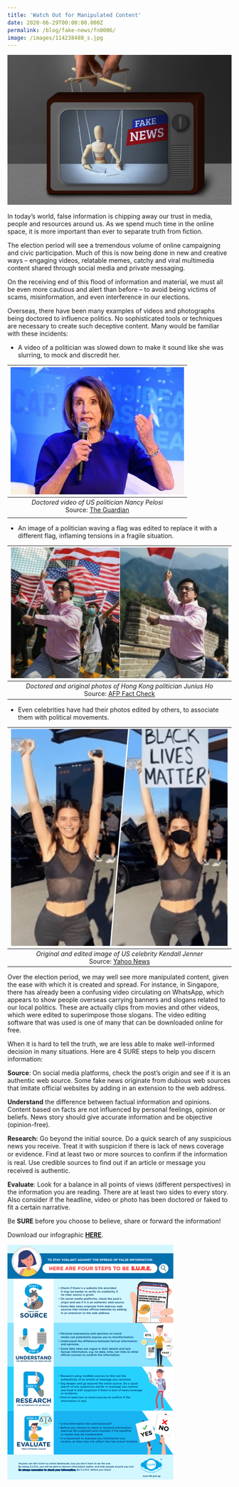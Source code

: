 ```yaml
---
title: 'Watch Out for Manipulated Content'
date: 2020-06-29T00:00:00.000Z
permalink: /blog/fake-news/fn0006/
image: /images/114238488_s.jpg
---
```


![](/images/114238488_s.jpg)

In today’s world, false information is chipping away our trust in media, people and resources around us. As we spend much time in the online space, it is more important than ever to separate truth from fiction.

The election period will see a tremendous volume of online campaigning and civic participation. Much of this is now being done in new and creative ways – engaging videos, relatable memes, catchy and viral multimedia content shared through social media and private messaging.

On the receiving end of this flood of information and material, we must all be even more cautious and alert than before – to avoid being victims of scams, misinformation, and even interference in our elections. 

Overseas, there have been many examples of videos and photographs being doctored to influence politics. No sophisticated tools or techniques are necessary to create such deceptive content. Many would be familiar with these incidents:

- A video of a politician was slowed down to make it sound like she was slurring, to mock and discredit her.

|               ![](/images/pelosi.jpg)                |
| :----------------------------------------------------------: |
| *Doctored video of US politician Nancy Pelosi*<br />Source: [The Guardian](https://www.google.com/amp/s/amp.theguardian.com/technology/2019/may/24/facebook-leaves-fake-nancy-pelosi-video-on-site) |
|                                                              |



- An image of a politician waving a flag was edited to replace it with a different flag, inflaming tensions in a fragile
  situation.

|              ![](/images/juniusho.jpg)               |
| :----------------------------------------------------------: |
| *Doctored and original photos of Hong Kong politician Junius Ho*<br />Source: [AFP Fact Check](https://factcheck.afp.com/image-has-been-doctored-photo-hong-kong-politician-junius-ho-waving-chinese-flag-beijing) |



- Even celebrities have had their photos edited by others, to associate them with political movements.

|              ![](/images/k-jenner.png)               |
| :----------------------------------------------------------: |
| *Original and edited image of US celebrity Kendall Jenner*<br />Source: [Yahoo News](https://www.google.com/amp/s/news.yahoo.com/amphtml/kendall-jenner-sets-record-straight-173836639.html) |



Over the election period, we may well see more manipulated content, given the ease with which it is created and spread. For instance, in Singapore, there has already been a confusing video circulating on WhatsApp, which appears to show people overseas carrying banners and slogans related to our local politics. These are actually clips from movies and other videos, which were edited to superimpose those slogans. The video editing software that was used is one of many that can be downloaded online for free.

 

When it is hard to tell the truth, we are less able to make well-informed decision in many situations. Here are 4 SURE steps to help you discern information:

 

**Source**: On social media platforms, check the post’s origin and see if it is an authentic web source. Some fake news originate from dubious web sources that imitate official websites by adding in an extension to the web address. 

 

**Understand** the difference between factual information and opinions. Content based on facts are not influenced by personal feelings, opinion or beliefs. News story should give accurate information and be objective (opinion-free).

 

**Research:** Go beyond the initial source. Do a quick search of any suspicious news you receive. Treat it with suspicion if there is lack of news coverage or evidence. Find at least two or more sources to conﬁrm if the information is real. Use credible sources to ﬁnd out if an article or message you received is authentic.

 

**Evaluate**: Look for a balance in all points of views (different perspectives) in the information you are reading. There are at least two sides to every story. Also consider if the headline, video or photo has been doctored or faked to fit a certain narrative.

 

Be **SURE** before you choose to believe, share or forward the information!



Download our infographic **[HERE](/files/infographic/4-Ways-of-SURE.pdf)**.

![1593431228147](/images/1593431228147.png)




